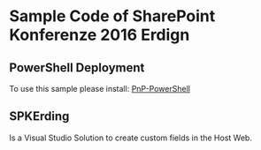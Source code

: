 # Sample Code of SharePoint Konferenze 2016 Erdign

## PowerShell Deployment
  To use this sample please install: [PnP-PowerShell](https://github.com/officedev/pnp-powershell/releases)
## SPKErding
  Is a Visual Studio Solution to create custom fields in the Host Web.
